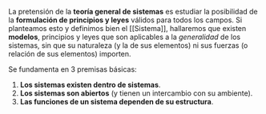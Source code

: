 La pretensión de la **teoría general de sistemas** es estudiar la posibilidad de la **formulación de principios y leyes** válidos para todos los campos. Si planteamos esto y definimos bien el [[Sistema]], hallaremos que existen **modelos**, principios y leyes que son aplicables a la _generalidad_ de los sistemas, sin que su naturaleza (y la de sus elementos) ni sus fuerzas (o relación de sus elementos) importen.

Se fundamenta en 3 premisas básicas:

1. **Los sistemas existen dentro de sistemas**.
2. **Los sistemas son abiertos** (y tienen un intercambio con su ambiente).
3. **Las funciones de un sistema dependen de su estructura**.
